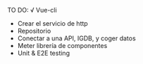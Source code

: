 TO DO:
√ Vue-cli
* Crear el servicio de http
* Repositorio
* Conectar a una API, IGDB, y coger datos
* Meter librería de componentes
* Unit & E2E testing 
